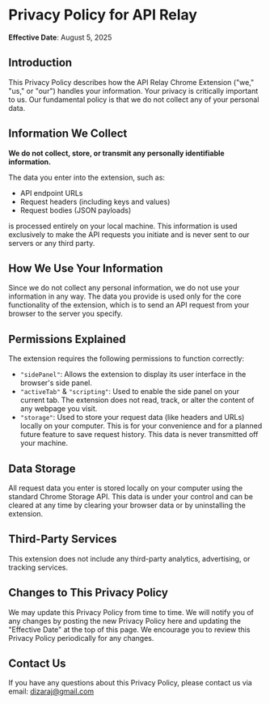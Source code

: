 # Privacy Policy for API Relay
__Effective Date__: August 5, 2025

## Introduction
This Privacy Policy describes how the API Relay Chrome Extension ("we," "us," or "our") handles your information. Your privacy is critically important to us. Our fundamental policy is that we do not collect any of your personal data.

## Information We Collect
__We do not collect, store, or transmit any personally identifiable information.__

The data you enter into the extension, such as:
- API endpoint URLs
- Request headers (including keys and values)
- Request bodies (JSON payloads)

is processed entirely on your local machine. This information is used exclusively to make the API requests you initiate and is never sent to our servers or any third party.

## How We Use Your Information
Since we do not collect any personal information, we do not use your information in any way. The data you provide is used only for the core functionality of the extension, which is to send an API request from your browser to the server you specify.

## Permissions Explained
The extension requires the following permissions to function correctly:

- `"sidePanel"`: Allows the extension to display its user interface in the browser's side panel.
- `"activeTab"` & `"scripting"`: Used to enable the side panel on your current tab. The extension does not read, track, or alter the content of any webpage you visit.
- `"storage"`: Used to store your request data (like headers and URLs) locally on your computer. This is for your convenience and for a planned future feature to save request history. This data is never transmitted off your machine.

## Data Storage
All request data you enter is stored locally on your computer using the standard Chrome Storage API. This data is under your control and can be cleared at any time by clearing your browser data or by uninstalling the extension.

## Third-Party Services
This extension does not include any third-party analytics, advertising, or tracking services.

## Changes to This Privacy Policy
We may update this Privacy Policy from time to time. We will notify you of any changes by posting the new Privacy Policy here and updating the "Effective Date" at the top of this page. We encourage you to review this Privacy Policy periodically for any changes.

## Contact Us
If you have any questions about this Privacy Policy, please contact us via
email: dizaraj@gmail.com
